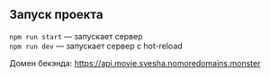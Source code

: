 ## Запуск проекта

`npm run start` — запускает сервер   
`npm run dev` — запускает сервер с hot-reload

Домен бекэнда: 
https://api.movie.svesha.nomoredomains.monster

